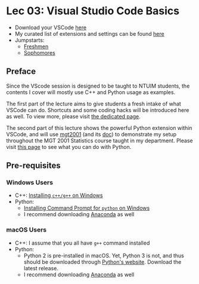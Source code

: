 # Lec 03: Visual Studio Code Basics


+ Download your VSCode [here](https://code.visualstudio.com)
+ My curated list of extensions and settings can be found [here](https://github.com/icheft/dotfiles/tree/master/vscode)
+ Jumpstarts:
    + [Freshmen](03-01_VSCodeBasics.md)
    + [Sophomores](03-02_VSCodePython.md)

## Preface

Since the VScode session is designed to be taught to NTUIM students, the contents I cover will mostly use C++ and Python usage as examples. 

The first part of the lecture aims to give students a fresh intake of what VSCode can do. Shortcuts and some coding hacks will be introduced here as well. To view more, please visit [the dedicated page](03-01_VSCodeBasics.md). 

The second part of this lecture shows the powerful Python extension within VSCode, and will use [mgt2001](https://github.com/icheft/mgt2001) (and its [doc](https://github.com/icheft/mgt2001-docs)) to demonstrate my setup throughout the MGT 2001 Statistics course taught in my department. Please visit [this page](03-02_VSCodePython.md) to see what you can do with Python.

## Pre-requisites

### Windows Users

+ C++: [Installing `c++/g++` on Windows](https://www3.cs.stonybrook.edu/~alee/g++/g++.html)
+ Python: 
    + [Installing Command Prompt for `python` on Windows](https://www.geeksforgeeks.org/how-to-set-up-command-prompt-for-python-in-windows10/)
    + I recommend downloading [Anaconda](https://docs.anaconda.com/anaconda/install/index.html) as well

### macOS Users

+ C++: I assume that you all have `g++` command installed
+ Python: 
    + Python 2 is pre-installed in macOS. Yet, Python 3 is not, and thus should be downloaded through [Python's website](https://www.python.org/downloads/). Download the latest release.
    + I recommend downloading [Anaconda](https://docs.anaconda.com/anaconda/install/index.html) as well
